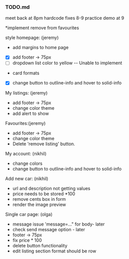 ### TODO.md
meet back at 8pm
 hardcode fixes 8-9
 practice demo at 9



*implement remove from favourites

style homepage: (jeremy)
- add margins to home page
- [x] add footer -> 75px
- [ ] dropdown list color to yellow -- Unable to implement
- card formats
- [x] change button to outline-info and hover to solid-info

My listings: (jeremy)
- add footer -> 75px
- change color theme
- add alert to show 

Favourites:(jeremy)
- add footer -> 75px
- change color theme
- Delete 'remove listing' button.  

My account: (nikhil)
- change colors 
- change button to outline-info and hover to solid-info

Add new car: (nikhil)
- url and description not getting values
- price needs to be stored *100
- remove cents box in form
- render the image preview

Single car page: (olga)
- message issue 'message=..." for body- later
- check send message option - later
- footer -> 75px
- fix price * 100
- delete button functionality
- edit listing section format should be row

